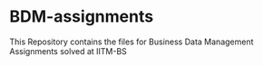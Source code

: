 # BDM-assignments
 This Repository contains the files for Business Data Management Assignments solved at IITM-BS
